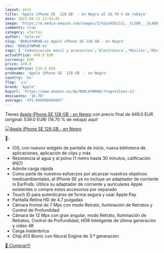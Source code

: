 ```yaml
---
layout: post
title: 'Apple iPhone SE  128 GB  - en Negro al 16.70 % de rebaja'
date: 2021-04-13 13:54:01
image: 'https://m.media-amazon.com/images/I/41osKSUiIcL._SL500_._SL400_.jpg'
comments: true
category: ofertas
author: 'tole.es'
slug: 'B08L6YWM4B-es Apple iPhone SE 128 GB - en Negro'
sku: 'B08L6YWM4B-es'
tags: [ 'Comunicación móvil y accesorios','Electrónica','Móviles','Móviles y smartphones libres','apple','iphone', ]
actualPrice: 449.0 EUR
currency: EUR
price: 449.0
comparePrice: 539.0 EUR
prodname: 'Apple iPhone SE  128 GB  - en Negro'
country: 'es'
flag: '🇪🇸'
brand: 'Apple'
buyurl: 'https://www.amazon.es/dp/B08L6YWM4B/?tag=tolees-21'
descuento: '16.70'
average: '475.666666666667'
---
```


Tienes [Apple iPhone SE  128 GB  - en Negro](https://www.amazon.es/dp/B08L6YWM4B/?tag=tolees-21) con precio final de  449.0 EUR (original: 539.0 EUR) (16.70 %  de rebaja) aqui!

[![Apple iPhone SE  128 GB  - en Negro](https://m.media-amazon.com/images/I/41osKSUiIcL._SL500_._SL400_.jpg)](https://www.amazon.es/dp/B08L6YWM4B/?tag=tolees-21)

🔎:

- iOS, con nuevos widgets de pantalla de inicio, nueva biblioteca de aplicaciones, aplicación de clips y más
- Resistencia al agua y al polvo (1 metro hasta 30 minutos, calificación IP67)
- Admite carga rápida
- Como parte de nuestros esfuerzos por alcanzar nuestros objetivos medioambientales, el iPhone SE ya no incluye un adaptador de corriente ni EarPods. Utilice su adaptador de corriente y auriculares Apple existentes o compre estos accesorios por separado
- Touch ID para autenticarse de forma segura y usar Apple Pay
- Pantalla Retina HD de 4,7 pulgadas
- Cámara frontal de 7 Mpx con modo Retrato, Iluminación de Retratos y Control de Profundidad
- Cámara de 12 Mpx con gran angular, modo Retrato, Iluminación de Retratos, Control de Profundidad, HDR Inteligente de última generación y vídeo 4K
- Carga inalámbrica
- Chip A13 Bionic con Neural Engine de 3.ª generación

[🛒 Comprar!!!](https://www.amazon.es/dp/B08L6YWM4B/?tag=tolees-21)
